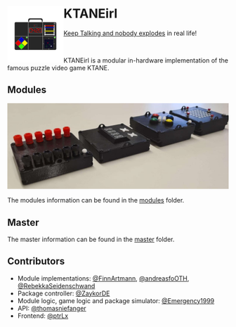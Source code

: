 <h1> <img src="documentation/assets/logo.png"
  width="128"
  height="128"
  style="float:left;">

# KTANEirl

</h1>

[Keep Talking and nobody explodes](https://keeptalkinggame.com/) in real life!

<br>

KTANEirl is a modular in-hardware implementation of the famous puzzle video game KTANE.

## Modules

![modules](documentation/assets/modules.png)

The modules information can be found in the [modules](modules/README.md) folder.

## Master

The master information can be found in the [master](master/README.md) folder.

## Contributors

* Module implementations: [@FinnArtmann](https://github.com/FinnArtmann), [@andreasfoOTH](https://github.com/andreasfoOTH), [@RebekkaSeidenschwand](https://github.com/RebekkaSeidenschwand)
* Package controller: [@ZaykorDE](https://github.com/ZaykorDE)
* Module logic, game logic and package simulator: [@Emergency1999](https://github.com/Emergency1999)
* API: [@thomasniefanger](https://github.com/thomasniefanger)
* Frontend: [@ptrLx](https://github.com/ptrLx)
